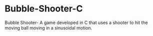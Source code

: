 # Bubble-Shooter-C
Bubble Shooter- A game developed in C that uses a shooter to hit the moving ball moving in a sinusoidal motion.
